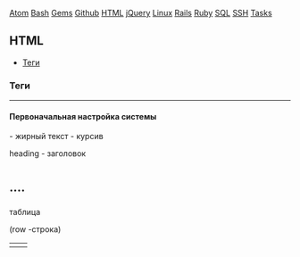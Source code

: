[Atom](/atom.md) [Bash](bash.md) [Gems](/gems.md) [Github](/github.md) [HTML](html.md) [jQuery](/jquery.md) [Linux](/linux.md) [Rails](rails.md) [Ruby](ruby.md) [SQL](sql.md) [SSH](ssh.md) [Tasks](tasks.md)

## HTML


* [Теги](#теги)

### Теги

---

#### Первоначальная настройка системы

<b></b> - жирный текст
<i></i> - курсив

heading - заголовок
<h1><h2>....<h5></h5>

таблица

<table>
  <tr> (row -строка)
    <td></td>
    <td></td>
  </tr>
</table>
